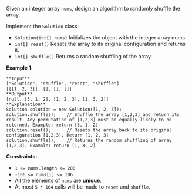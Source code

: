 Given an integer array `nums`, design an algorithm to randomly shuffle the
array.

Implement the `Solution` class:

  * `Solution(int[] nums)` Initializes the object with the integer array nums.
  * `int[] reset()` Resets the array to its original configuration and returns it.
  * `int[] shuffle()` Returns a random shuffling of the array.



**Example 1:**

    
    
    **Input**
    ["Solution", "shuffle", "reset", "shuffle"]
    [[[1, 2, 3]], [], [], []]
    **Output**
    [null, [3, 1, 2], [1, 2, 3], [1, 3, 2]]
    **Explanation**
    Solution solution = new Solution([1, 2, 3]);
    solution.shuffle();    // Shuffle the array [1,2,3] and return its result. Any permutation of [1,2,3] must be equally likely to be returned. Example: return [3, 1, 2]
    solution.reset();      // Resets the array back to its original configuration [1,2,3]. Return [1, 2, 3]
    solution.shuffle();    // Returns the random shuffling of array [1,2,3]. Example: return [1, 3, 2]
    



**Constraints:**

  * `1 <= nums.length <= 200`
  * `-106 <= nums[i] <= 106`
  * All the elements of `nums` are **unique**.
  * At most `5 * 104` calls will be made to `reset` and `shuffle`.

